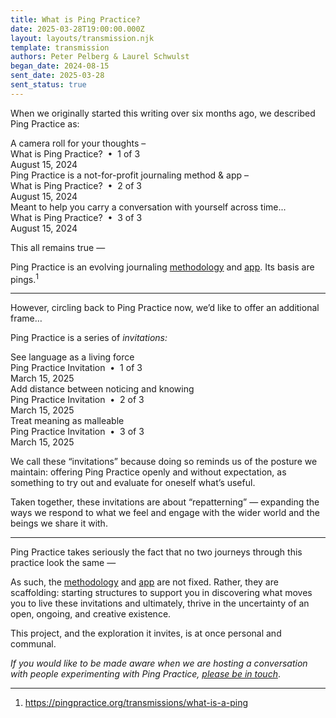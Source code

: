 ```yaml
---
title: What is Ping Practice?
date: 2025-03-28T19:00:00.000Z
layout: layouts/transmission.njk
template: transmission
authors: Peter Pelberg & Laurel Schwulst
began_date: 2024-08-15
sent_date: 2025-03-28
sent_status: true
---
```

<p>When we originally started this writing over six months ago, we described Ping Practice as:</p>


<div class="ping extra-large">
  <div class="ping-content">A camera roll for your thoughts –</div>
  <div class="ping-metadata id">What is Ping Practice? &nbsp;&bull;&nbsp; 1 of 3</div>
  <div class="ping-metadata variation">August 15, 2024</div>
</div>

<div class="ping extra-large">
  <div class="ping-content">Ping Practice is a not-for-profit journaling method & app –</div>
  <div class="ping-metadata id">What is Ping Practice? &nbsp;&bull;&nbsp; 2 of 3</div>
  <div class="ping-metadata variation">August 15, 2024</div>
</div>

<div class="ping extra-large">
  <div class="ping-content">Meant to help you carry a conversation with yourself across time...</div>
  <div class="ping-metadata id">What is Ping Practice? &nbsp;&bull;&nbsp; 3 of 3</div>
  <div class="ping-metadata variation">August 15, 2024</div>
</div>

<p>This all remains true —</p>

<p>Ping Practice is an evolving journaling <a href="/method" class="low-link">methodology</a> and <a href="/app" class="low-link">app</a>. Its basis are pings.<sup>1</sup></p>

<hr>

<p>However, circling back to Ping Practice now, we’d like to offer an additional frame…</p>

<p>Ping Practice is a series of <i>invitations:</i></p>

<div class="ping extra-large">
  <div class="ping-content">See language as a living force</div>
  <div class="ping-metadata id">Ping Practice Invitation &nbsp;&bull;&nbsp; 1 of 3</div>
  <div class="ping-metadata variation">March 15, 2025</div>
</div>

<div class="ping extra-large">
  <div class="ping-content">Add distance between noticing and knowing</div>
  <div class="ping-metadata id">Ping Practice Invitation &nbsp;&bull;&nbsp; 2 of 3</div>
  <div class="ping-metadata variation">March 15, 2025</div>
</div>

<div class="ping extra-large">
  <div class="ping-content">Treat meaning as malleable</div>
  <div class="ping-metadata id">Ping Practice Invitation &nbsp;&bull;&nbsp; 3 of 3</div>
  <div class="ping-metadata variation">March 15, 2025</div>
</div>

<p>We call these “invitations” because doing so reminds us of the posture we maintain: offering Ping Practice openly and without expectation, as something to try out and evaluate for oneself what’s useful.</p>

<p>Taken together, these invitations are about “repatterning” — expanding the ways we respond to what we feel and engage with the wider world and the beings we share it with.</p>

<hr>

<p>Ping Practice takes seriously the fact that no two journeys through this practice look the same —</p>

<p>As such, the <a href="/method" class="low-link">methodology</a> and <a href="/app" class="low-link">app</a> are not fixed. Rather, they are scaffolding: starting structures to support you in discovering what moves you to live these invitations and ultimately, thrive in the uncertainty of an open, ongoing, and creative existence.</p>

<p>This project, and the exploration it invites, is at once personal and communal.</p>

<p><i>If you would like to be made aware when we are hosting a conversation with people experimenting with Ping Practice, <a href="https://forms.gle/PYSr3mLY2WwUAAHa6" target="_blank">please be in touch</a></i>.</p>

<hr>

<footer>
<ol>
<li>
<a href="https://pingpractice.org/transmissions/what-is-a-ping" target="_blank"
                  >https://pingpractice.org/transmissions/what-is-a-ping</a
                >
</li>
</ol>
</footer>
